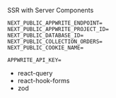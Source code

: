 SSR with Server Components
```.env
NEXT_PUBLIC_APPWRITE_ENDPOINT=
NEXT_PUBLIC_APPWRITE_PROJECT_ID=
NEXT_PUBLIC_DATABASE_ID=
NEXT_PUBLIC_COLLECTION_ORDERS=
NEXT_PUBLIC_COOKIE_NAME=

APPWRITE_API_KEY=
```
- react-query
- react-hook-forms
- zod
